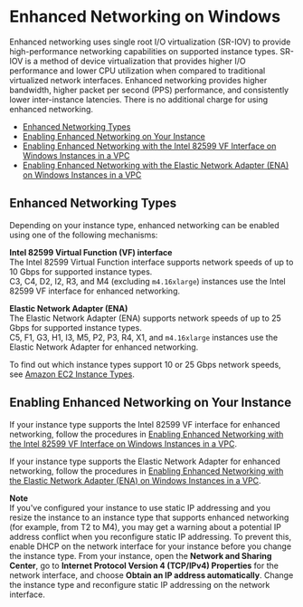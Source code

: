 # Enhanced Networking on Windows<a name="enhanced-networking"></a>

Enhanced networking uses single root I/O virtualization \(SR\-IOV\) to provide high\-performance networking capabilities on supported instance types\. SR\-IOV is a method of device virtualization that provides higher I/O performance and lower CPU utilization when compared to traditional virtualized network interfaces\. Enhanced networking provides higher bandwidth, higher packet per second \(PPS\) performance, and consistently lower inter\-instance latencies\. There is no additional charge for using enhanced networking\.


+ [Enhanced Networking Types](#supported_instances)
+ [Enabling Enhanced Networking on Your Instance](#enabling_enhanced_networking)
+ [Enabling Enhanced Networking with the Intel 82599 VF Interface on Windows Instances in a VPC](sriov-networking.md)
+ [Enabling Enhanced Networking with the Elastic Network Adapter \(ENA\) on Windows Instances in a VPC](enhanced-networking-ena.md)

## Enhanced Networking Types<a name="supported_instances"></a>

Depending on your instance type, enhanced networking can be enabled using one of the following mechanisms:

**Intel 82599 Virtual Function \(VF\) interface**  
The Intel 82599 Virtual Function interface supports network speeds of up to 10 Gbps for supported instance types\.  
C3, C4, D2, I2, R3, and M4 \(excluding `m4.16xlarge`\) instances use the Intel 82599 VF interface for enhanced networking\.

**Elastic Network Adapter \(ENA\)**  
The Elastic Network Adapter \(ENA\) supports network speeds of up to 25 Gbps for supported instance types\.  
C5, F1, G3, H1, I3, M5, P2, P3, R4, X1, and `m4.16xlarge` instances use the Elastic Network Adapter for enhanced networking\.

To find out which instance types support 10 or 25 Gbps network speeds, see [Amazon EC2 Instance Types](https://aws.amazon.com/ec2/instance-types)\.

## Enabling Enhanced Networking on Your Instance<a name="enabling_enhanced_networking"></a>

If your instance type supports the Intel 82599 VF interface for enhanced networking, follow the procedures in [Enabling Enhanced Networking with the Intel 82599 VF Interface on Windows Instances in a VPC](sriov-networking.md)\.

If your instance type supports the Elastic Network Adapter for enhanced networking, follow the procedures in [Enabling Enhanced Networking with the Elastic Network Adapter \(ENA\) on Windows Instances in a VPC](enhanced-networking-ena.md)\.

**Note**  
If you've configured your instance to use static IP addressing and you resize the instance to an instance type that supports enhanced networking \(for example, from T2 to M4\), you may get a warning about a potential IP address conflict when you reconfigure static IP addressing\. To prevent this, enable DHCP on the network interface for your instance before you change the instance type\. From your instance, open the **Network and Sharing Center**, go to **Internet Protocol Version 4 \(TCP/IPv4\) Properties** for the network interface, and choose **Obtain an IP address automatically**\. Change the instance type and reconfigure static IP addressing on the network interface\.